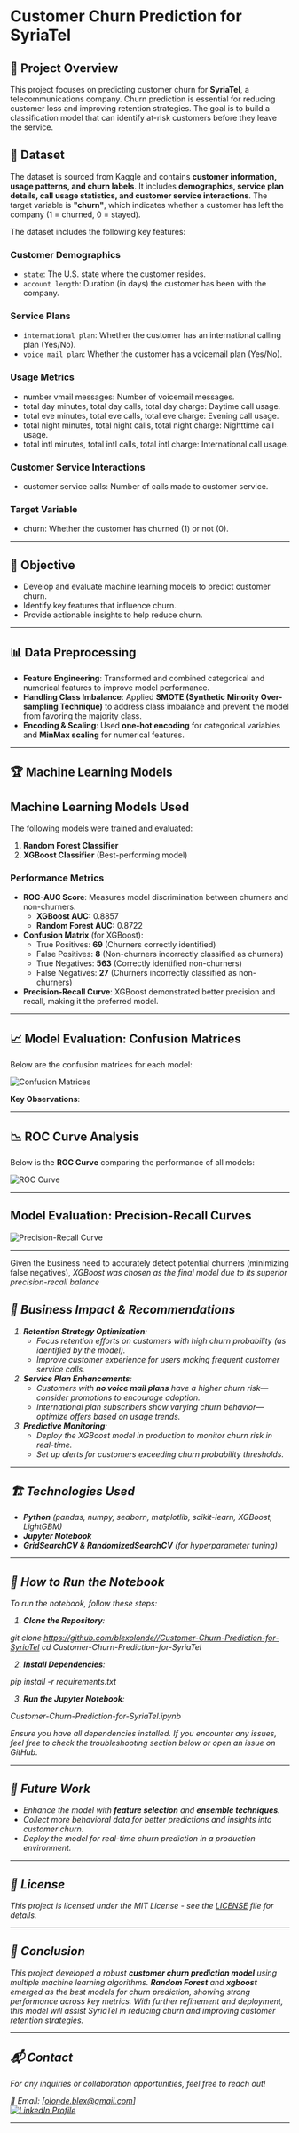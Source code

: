 # Customer Churn Prediction for SyriaTel

## 📌 Project Overview

This project focuses on predicting customer churn for **SyriaTel**, a telecommunications company. Churn prediction is essential for reducing customer loss and improving retention strategies. The goal is to build a classification model that can identify at-risk customers before they leave the service.

## 📂 Dataset

The dataset is sourced from Kaggle and contains **customer information, usage patterns, and churn labels**. It includes **demographics, service plan details, call usage statistics, and customer service interactions**. The target variable is **"churn"**, which indicates whether a customer has left the company (1 = churned, 0 = stayed).  

The dataset includes the following key features:  

### **Customer Demographics**  
- `state`: The U.S. state where the customer resides.  
- `account length`: Duration (in days) the customer has been with the company.  

### **Service Plans**  
- `international plan`: Whether the customer has an international calling plan (Yes/No).  
- `voice mail plan`: Whether the customer has a voicemail plan (Yes/No).  

### **Usage Metrics**  
- number vmail messages: Number of voicemail messages.  
- total day minutes, total day calls, total day charge: Daytime call usage.  
- total eve minutes, total eve calls, total eve charge: Evening call usage.  
- total night minutes, total night calls, total night charge: Nighttime call usage.  
- total intl minutes, total intl calls, total intl charge: International call usage.  

### **Customer Service Interactions**  
- customer service calls: Number of calls made to customer service.  

### **Target Variable**  
- churn: Whether the customer has churned (1) or not (0).  

---

## 🎯 Objective

- Develop and evaluate machine learning models to predict customer churn.
- Identify key features that influence churn.
- Provide actionable insights to help reduce churn.

---

## 📊 Data Preprocessing

- **Feature Engineering**: Transformed and combined categorical and numerical features to improve model performance.
- **Handling Class Imbalance**: Applied **SMOTE (Synthetic Minority Over-sampling Technique)** to address class imbalance and prevent the model from favoring the majority class.
- **Encoding & Scaling**: Used **one-hot encoding** for categorical variables and **MinMax scaling** for numerical features.

---

## 🏆 Machine Learning Models

## **Machine Learning Models Used**
The following models were trained and evaluated:
1. **Random Forest Classifier**
2. **XGBoost Classifier** (Best-performing model)

### **Performance Metrics**
- **ROC-AUC Score**: Measures model discrimination between churners and non-churners.
  - **XGBoost AUC:** 0.8857
  - **Random Forest AUC:** 0.8722
- **Confusion Matrix** (for XGBoost):
  - True Positives: **69** (Churners correctly identified)
  - False Positives: **8** (Non-churners incorrectly classified as churners)
  - True Negatives: **563** (Correctly identified non-churners)
  - False Negatives: **27** (Churners incorrectly classified as non-churners)
- **Precision-Recall Curve**: XGBoost demonstrated better precision and recall, making it the preferred model.


---

## 📈 Model Evaluation: Confusion Matrices

Below are the confusion matrices for each model:

![Confusion Matrices](model_comparison_confusion_matrices.png)

**Key Observations**:


---

## 📉 ROC Curve Analysis

Below is the **ROC Curve** comparing the performance of all models:

![ROC Curve](Roc.png)


---

## Model Evaluation: Precision-Recall Curves



![Precision-Recall Curve](precesion.png)

---

Given the business need to accurately detect potential churners (minimizing false negatives), <em>XGBoost<em> was chosen as the final model due to its superior precision-recall balance

## 🚀 Business Impact & Recommendations

1. **Retention Strategy Optimization**:
   - Focus retention efforts on customers with high churn probability (as identified by the model).
   - Improve customer experience for users making frequent customer service calls.
2. **Service Plan Enhancements**:
   - Customers with **no voice mail plans** have a higher churn risk—consider promotions to encourage adoption.
   - International plan subscribers show varying churn behavior—optimize offers based on usage trends.
3. **Predictive Monitoring**:
   - Deploy the XGBoost model in production to monitor churn risk in real-time.
   - Set up alerts for customers exceeding churn probability thresholds.

---

## 🏗️ Technologies Used

- **Python** (pandas, numpy, seaborn, matplotlib, scikit-learn, XGBoost, LightGBM)
- **Jupyter Notebook**
- **GridSearchCV & RandomizedSearchCV** (for hyperparameter tuning)

---

## 🚀 How to Run the Notebook

To run the notebook, follow these steps:

1. **Clone the Repository**:
   

git clone https://github.com/blexolonde//Customer-Churn-Prediction-for-SyriaTel
   cd Customer-Churn-Prediction-for-SyriaTel



2. **Install Dependencies**:
   

pip install -r requirements.txt



3. **Run the Jupyter Notebook**:
   

Customer-Churn-Prediction-for-SyriaTel.ipynb



Ensure you have all dependencies installed. If you encounter any issues, feel free to check the troubleshooting section below or open an issue on GitHub.

---

## 📌 Future Work

- Enhance the model with **feature selection** and **ensemble techniques**.
- Collect more behavioral data for better predictions and insights into customer churn.
- Deploy the model for real-time churn prediction in a production environment.

---

## 📄 License

This project is licensed under the MIT License - see the [LICENSE](LICENSE) file for details.

---

## 📌 Conclusion

This project developed a robust **customer churn prediction model** using multiple machine learning algorithms. **Random Forest** and **xgboost** emerged as the best models for churn prediction, showing strong performance across key metrics. With further refinement and deployment, this model will assist SyriaTel in reducing churn and improving customer retention strategies.

---

## 📬 Contact

For any inquiries or collaboration opportunities, feel free to reach out!

📧 Email: [olonde.blex@gmail.com]  
[![LinkedIn Profile](https://th.bing.com/th/id/OIP.EpUtPNFJAX-rfRrKJtYHvgHaD4?rs=1&pid=ImgDetMain)](https://www.linkedin.com/in/blexolonde)

---
